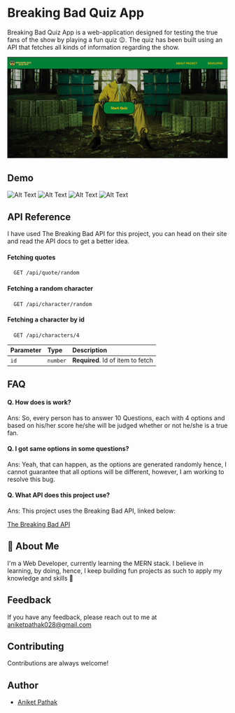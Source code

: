 
# Breaking Bad Quiz App

Breaking Bad Quiz App is a web-application 
designed for testing the true fans of the show
by playing a fun quiz 😉. The quiz has been
built using an API that fetches all kinds 
of information regarding the show.

![Breaking Bad Quiz App](thumbnail.png)

## Demo

![Alt Text](https://media.giphy.com/media/oHMULS9qP0RLciJVQf/giphy.gif)
![Alt Text](https://media.giphy.com/media/okM0DctQmgK2EzItJ1/giphy.gif)
![Alt Text](https://media.giphy.com/media/GlRymCW81CXygO14pV/giphy.gif?cid=790b7611aec87927656fdec1dc62dded583e82d481fe440c&rid=giphy.gif&ct=g)
![Alt Text](https://media.giphy.com/media/NVmdgQYVJiKoPO7Pfx/giphy.gif)

## API Reference
I have used The Breaking Bad API for this
project, you can head on their site and
read the API docs to get a better idea.


#### Fetching quotes

```http
  GET /api/quote/random
```

#### Fetching a random character

```http
  GET /api/character/random
```

#### Fetching a character by id

```http
  GET /api/characters/4
```

| Parameter | Type     | Description                       |
| :-------- | :------- | :-------------------------------- |
| `id`      | `number` | **Required**. Id of item to fetch |

## FAQ

#### Q. How does is work?

Ans: So, every person has to answer 10 Questions, each with 
4 options and based on his/her score he/she will be judged
whether or not he/she is a true fan. 

#### Q. I got same options in some questions?

Ans: Yeah, that can happen, as the options are generated randomly
hence, I cannot guarantee that all options will be different,
however, I am working to resolve this bug.

#### Q. What API does this project use?

Ans: This project uses the Breaking Bad API, linked below: 

[The Breaking Bad API](https://breakingbadapi.com/)

  
## 🚀 About Me
I'm a Web Developer, currently learning the
MERN stack. I believe in learning, by doing, 
hence, I keep building fun projects as 
such to apply my knowledge and skills 🙂

  
## Feedback

If you have any feedback, please reach out to me at aniketpathak028@gmail.com

  
## Contributing

Contributions are always welcome!


  
## Author

- [Aniket Pathak](https://www.github.com/aniketpathak028)

  
